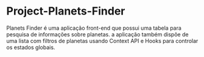 # Project-Planets-Finder
Planets Finder é uma aplicação front-end que possui uma tabela para pesquisa de informações sobre planetas. a aplicação também dispõe de uma lista com filtros de planetas usando Context API e Hooks para controlar os estados globais.
